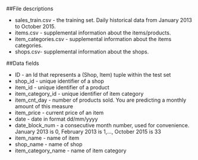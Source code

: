 ##File descriptions
* sales_train.csv - the training set. Daily historical data from January 2013 to October 2015.
* items.csv - supplemental information about the items/products.
* item_categories.csv  - supplemental information about the items categories.
* shops.csv- supplemental information about the shops.

##Data fields
* ID - an Id that represents a (Shop, Item) tuple within the test set
* shop_id - unique identifier of a shop
* item_id - unique identifier of a product
* item_category_id - unique identifier of item category
* item_cnt_day - number of products sold. You are predicting a monthly amount of this measure
* item_price - current price of an item
* date - date in format dd/mm/yyyy
* date_block_num - a consecutive month number, used for convenience. January 2013 is 0, February 2013 is 1,..., October 2015 is 33
* item_name - name of item
* shop_name - name of shop
* item_category_name - name of item category
